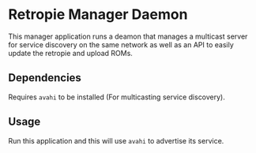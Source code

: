 # Retropie Manager Daemon

This manager application runs a deamon that manages a multicast server for service discovery on the same network as well as an API to easily update the retropie and upload ROMs.

## Dependencies

Requires `avahi` to be installed (For multicasting service discovery).

## Usage

Run this application and this will use `avahi` to advertise its service.